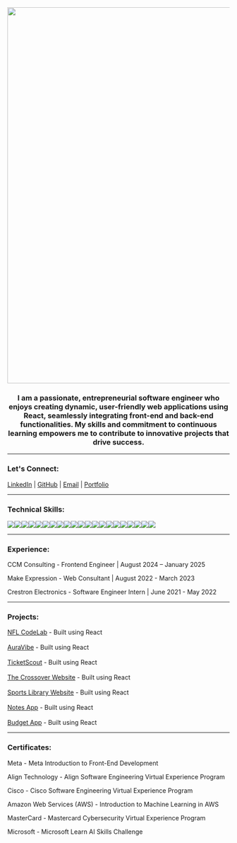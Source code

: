 <img src="https://user-images.githubusercontent.com/86808947/183975388-c9af9491-052f-4a8f-8ec2-aaba80d50b8e.gif" align="center" width="850">

<h3 align="center">I am a passionate, entrepreneurial software engineer who enjoys creating dynamic, user-friendly web applications using React, seamlessly integrating front-end and back-end functionalities. My skills and commitment to continuous learning empowers me to contribute to innovative projects that drive success.</h3>

------------------------------------------------------------

<h3 align="left">Let's Connect: </h3>

  [LinkedIn](https://www.linkedin.com/in/rohanparikh10/) | [GitHub](https://www.github.com/rparikh77/) | [Email](mailto:rparikh041@gmail.com) | 
  [Portfolio](https://rohanparikh.vercel.app/)


-----------

<h3 align="left">Technical Skills:</h3>

<div style="display: flex" >
<img src="https://img.shields.io/badge/React-20232A?style=for-the-badge&logo=react&logoColor=61DAFB" /> 
<img src="https://img.shields.io/badge/JavaScript-323330?style=for-the-badge&logo=javascript&logoColor=F7DF1E" /> 
<img src="https://img.shields.io/badge/TypeScript-007ACC?style=for-the-badge&logo=typescript&logoColor=white"/>
<img src= "https://img.shields.io/badge/HTML5-E34F26?style=for-the-badge&logo=html5&logoColor=white" />
<img src= "https://img.shields.io/badge/CSS3-1572B6?style=for-the-badge&logo=css3&logoColor=white" />
<img src= "https://img.shields.io/badge/Tailwind_CSS-38B2AC?style=for-the-badge&logo=tailwind-css&logoColor=white" />
<img src= "https://img.shields.io/badge/Python-FFD43B?style=for-the-badge&logo=python&logoColor=blue" />
<img src= "https://img.shields.io/badge/Node%20js-339933?style=for-the-badge&logo=nodedotjs&logoColor=white" />
<img src= "https://img.shields.io/badge/next%20js-000000?style=for-the-badge&logo=nextdotjs&logoColor=white" />
<img src= "https://img.shields.io/badge/React_Native-20232A?style=for-the-badge&logo=react&logoColor=61DAFB" />
<img src= "https://img.shields.io/badge/Bootstrap-563D7C?style=for-the-badge&logo=bootstrap&logoColor=white" />
<img src= "https://img.shields.io/badge/axios-671ddf?&style=for-the-badge&logo=axios&logoColor=white" />
<img src= "https://img.shields.io/badge/Express%20js-000000?style=for-the-badge&logo=express&logoColor=white" />
<img src= "https://img.shields.io/badge/Visual_Studio_Code-0078D4?style=for-the-badge&logo=visual%20studio%20code&logoColor=white" />
<img src= "https://img.shields.io/badge/GitHub-100000?style=for-the-badge&logo=github&logoColor=white" />
<img src= "https://img.shields.io/badge/MongoDB-4EA94B?style=for-the-badge&logo=mongodb&logoColor=white" />
<img src= "https://img.shields.io/badge/Microsoft%20SQL%20Server-CC2927?style=for-the-badge&logo=microsoft%20sql%20server&logoColor=white" />
<img src= "https://img.shields.io/badge/MySQL-005C84?style=for-the-badge&logo=mysql&logoColor=white" />
<img src= "https://img.shields.io/badge/React_Router-CA4245?style=for-the-badge&logo=react-router&logoColor=white" />
<img src= "https://img.shields.io/badge/Vercel-000000?style=for-the-badge&logo=vercel&logoColor=white" />
<img src= "https://img.shields.io/badge/TensorFlow-FF6F00?style=for-the-badge&logo=tensorflow&logoColor=white" />
  
</div>


-----------

<h3 align="left">Experience:</h3>
<p>CCM Consulting - Frontend Engineer | August 2024 – January 2025</p>
<p>Make Expression - Web Consultant | August 2022 - March 2023</p>
<p>Crestron Electronics - Software Engineer Intern | June 2021 - May 2022</p>

-----------

<h3 align="left">Projects:</h3>

[NFL CodeLab](https://nflcodelab.vercel.app/) - Built using React <br />
<br />
[AuraVibe](https://auravibe.vercel.app/) - Built using React <br />
<br />
[TicketScout](https://ticketscout.vercel.app) - Built using React <br />
<br />
[The Crossover Website](https://the-crossover.vercel.app) - Built using React <br />
<br />
[Sports Library Website](https://sportslibrary.vercel.app/home) - Built using React <br /> 
<br />
[Notes App](https://github.com/rparikh77/notes-app.git) - Built using React <br />
<br />
[Budget App](https://github.com/rparikh77/budget-app.git) - Built using React 



-----------

<h3 alignt="left">Certificates:</h3>
<p>Meta - Meta Introduction to Front-End Development </p>
<p>Align Technology - Align Software Engineering Virtual Experience Program  </p>
<p>Cisco - Cisco Software Engineering Virtual Experience Program  </p>
<p>Amazon Web Services (AWS) - Introduction to Machine Learning in AWS </p>
<p>MasterCard - Mastercard Cybersecurity Virtual Experience Program </p>
<p>Microsoft - Microsoft Learn AI Skills Challenge </p>








